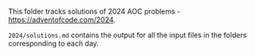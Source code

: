 This folder tracks solutions of 2024 AOC problems - https://adventofcode.com/2024.

`2024/solutions.md` contains the output for all the input files in the folders corresponding to each day.
